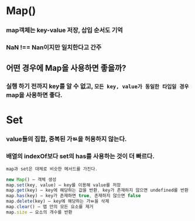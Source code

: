 # Map()

### map객체는 key-value 저장, 삽입 순서도 기억

### NaN !== Nan이지만 **일치**한다고 간주

## 어떤 경우에 Map을 사용하면 좋을까?

### 실행 하기 전까지 key를 알 수 없고, `모든 key, value가 동일한 타입일 경우` map을 사용하면 좋다.

# Set

### value들의 집합, 중복된 가ㅄ을 허용하지 않는다.

### 배열의 indexOf보다 set의 has를 사용하는 것이 더 빠르다.

```javascript
map과 set은 대체로 비슷한 메서드를 가진다.

new Map() – 객체 생성
map.set(key, value) – key를 이용해 value를 저장
map.get(key) – key에 해당하는 값을 반환, key가 존재하지 않으면 undefined를 반환
map.has(key) – key가 존재하면 true, 존재하지 않으면 false
map.delete(key) – key에 해당하는 가ㅄ을 삭제
map.clear() – 맵 안의 모든 요소를 제거
map.size – 요소의 개수를 반환
```
